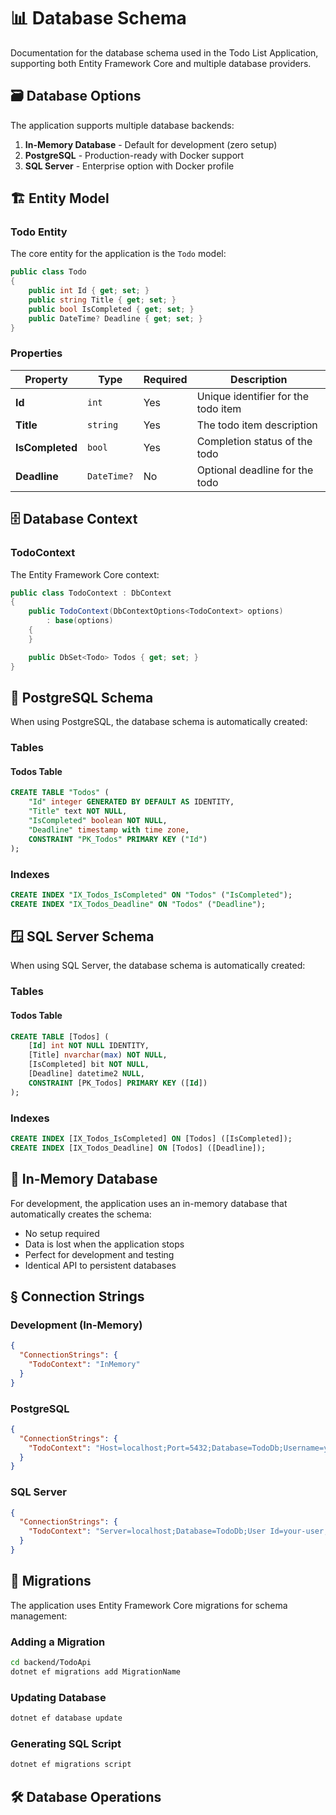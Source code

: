 # 📊 Database Schema

Documentation for the database schema used in the Todo List Application, supporting both Entity Framework Core and multiple database providers.

## 🗃️ Database Options

The application supports multiple database backends:

1. **In-Memory Database** - Default for development (zero setup)
2. **PostgreSQL** - Production-ready with Docker support
3. **SQL Server** - Enterprise option with Docker profile

## 🏗️ Entity Model

### Todo Entity

The core entity for the application is the `Todo` model:

```csharp
public class Todo
{
    public int Id { get; set; }
    public string Title { get; set; }
    public bool IsCompleted { get; set; }
    public DateTime? Deadline { get; set; }
}
```

### Properties

| Property | Type | Required | Description |
|----------|------|----------|-------------|
| **Id** | `int` | Yes | Unique identifier for the todo item |
| **Title** | `string` | Yes | The todo item description |
| **IsCompleted** | `bool` | Yes | Completion status of the todo |
| **Deadline** | `DateTime?` | No | Optional deadline for the todo |

## 🗄️ Database Context

### TodoContext

The Entity Framework Core context:

```csharp
public class TodoContext : DbContext
{
    public TodoContext(DbContextOptions<TodoContext> options)
        : base(options)
    {
    }

    public DbSet<Todo> Todos { get; set; }
}
```

## 🐘 PostgreSQL Schema

When using PostgreSQL, the database schema is automatically created:

### Tables

#### Todos Table

```sql
CREATE TABLE "Todos" (
    "Id" integer GENERATED BY DEFAULT AS IDENTITY,
    "Title" text NOT NULL,
    "IsCompleted" boolean NOT NULL,
    "Deadline" timestamp with time zone,
    CONSTRAINT "PK_Todos" PRIMARY KEY ("Id")
);
```

### Indexes

```sql
CREATE INDEX "IX_Todos_IsCompleted" ON "Todos" ("IsCompleted");
CREATE INDEX "IX_Todos_Deadline" ON "Todos" ("Deadline");
```

## 🪟 SQL Server Schema

When using SQL Server, the database schema is automatically created:

### Tables

#### Todos Table

```sql
CREATE TABLE [Todos] (
    [Id] int NOT NULL IDENTITY,
    [Title] nvarchar(max) NOT NULL,
    [IsCompleted] bit NOT NULL,
    [Deadline] datetime2 NULL,
    CONSTRAINT [PK_Todos] PRIMARY KEY ([Id])
);
```

### Indexes

```sql
CREATE INDEX [IX_Todos_IsCompleted] ON [Todos] ([IsCompleted]);
CREATE INDEX [IX_Todos_Deadline] ON [Todos] ([Deadline]);
```

## 🧠 In-Memory Database

For development, the application uses an in-memory database that automatically creates the schema:

- No setup required
- Data is lost when the application stops
- Perfect for development and testing
- Identical API to persistent databases

## § Connection Strings

### Development (In-Memory)
```json
{
  "ConnectionStrings": {
    "TodoContext": "InMemory"
  }
}
```

### PostgreSQL
```json
{
  "ConnectionStrings": {
    "TodoContext": "Host=localhost;Port=5432;Database=TodoDb;Username=your-user;Password=your-password"
  }
}
```

### SQL Server
```json
{
  "ConnectionStrings": {
    "TodoContext": "Server=localhost;Database=TodoDb;User Id=your-user;Password=your-password;TrustServerCertificate=true;"
  }
}
```

## 🔄 Migrations

The application uses Entity Framework Core migrations for schema management:

### Adding a Migration
```bash
cd backend/TodoApi
dotnet ef migrations add MigrationName
```

### Updating Database
```bash
dotnet ef database update
```

### Generating SQL Script
```bash
dotnet ef migrations script
```

## 🛠️ Database Operations

###